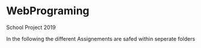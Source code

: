 # WebPrograming
School Project 2019

In the following the different Assignements are safed within seperate folders
